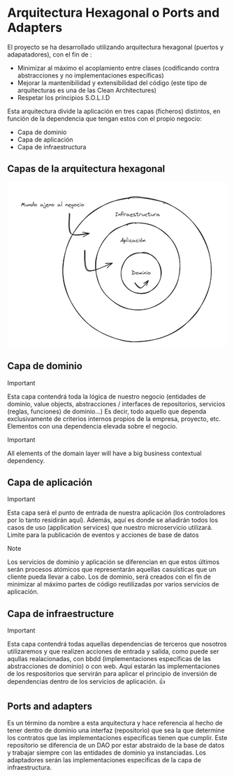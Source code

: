 # Arquitectura Hexagonal o Ports and Adapters

El proyecto se ha desarrollado utilizando arquitectura hexagonal (puertos y adapatadores), con el fin de :

- Minimizar al máximo el acoplamiento entre clases (codificando contra abstracciones y no implementaciones específicas)
- Mejorar la mantenibilidad y extensibilidad del código (este tipo de arquitecturas es una de las Clean Architectures)
- Respetar los principios S.O.L.I.D

Esta arquitectura divide la aplicación en tres capas (ficheros) distintos, en función de la dependencia que tengan estos con el propio negocio:

- Capa de dominio
- Capa de aplicación
- Capa de infraestructura

## Capas de la arquitectura hexagonal

![Representacion de las diferentes capas de la arquitectura hexagonal](../excalidraw/PortsAndAdapters.png)

## Capa de dominio

> [!IMPORTANT]
> Esta capa contendrá toda la lógica de nuestro negocio (entidades de dominio, value objects, abstracciones / interfaces de repositorios, servicios (reglas, funciones) de dominio...) Es decir, todo aquello que dependa exclusivamente de criterios internos propios de la empresa, proyecto, etc. Elementos con una dependencia elevada sobre el negocio.

> [!IMPORTANT]
> All elements of the domain layer will have a big business contextual dependency.

## Capa de aplicación

> [!IMPORTANT]
> Esta capa será el punto de entrada de nuestra aplicación (los controladores por lo tanto residirán aquí). Además, aquí es donde se añadirán todos los casos de uso (application services) que nuestro microservicio utilizará. Limite para la publicación de eventos y acciones de base de datos

> [!NOTE]
> Los servicios de dominio y aplicación se diferencian en que estos últimos serán procesos atómicos que representarán aquellas casuísticas que un cliente pueda llevar a cabo. Los de dominio, será creados con el fin de minimizar al máximo partes de código reutilizadas por varios servicios de aplicación.

## Capa de infraestructure

> [!IMPORTANT]
> Esta capa contendrá todas aquellas dependencias de terceros que nosotros utilizaremos y que realizen acciones de entrada y salida, como puede ser aqullas realacionadas, con bbdd (implementaciones específicas de las abstracciones de dominio) o con web. Aquí estarán las implementaciones de los respositorios que servirán para aplicar el principio de inversión de dependencias dentro de los servicios de aplicación. 👍

## Ports and adapters

Es un término da nombre a esta arquitectura y hace referencia al hecho de tener dentro de dominio una interfaz (repositorio) que sea la que determine los contratos que las implementaciones especificas tienen que cumplir. Este repositorio se diferencia de un DAO por estar abstraido de la base de datos y trabajar siempre con las entidades de dominio ya instanciadas. Los adaptadores serán las implementaciones especificas de la capa de infraestructura.
